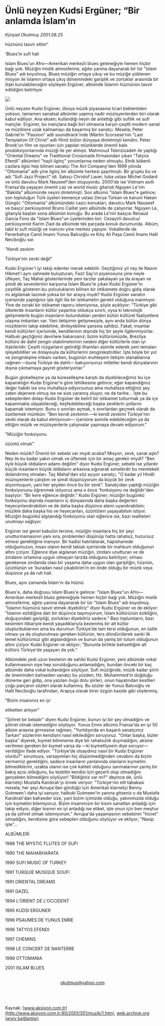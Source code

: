 # Ünlü neyzen Kudsi Ergüner; “Bir anlamda İslam’ın

*Kürşad Okutmuş 2001.08.25*

<div>
 <p class="baslik">
  hüznünü tasvir ettim”
 </p>
 <p class="baslik">
  ‘Blues’in sufi hali
 </p>
 <p class="spot">
  Islam Blues'un Afro—Amerikan  merkezli blues geleneğiyle hemen  hiçbir bağı yok. Müziğin mistik  atmosferine, ağıtsı yanına  dayanarak bir tür "Islam Blues"  adı koyulmuş. Blues müziğin ortaya çıkışı ve bu müziğe yüklenen  misyon ile İslamın ortaya çıkış  dönemindeki gariplik ve zorluklar  arasında bir ilişki kurulabileceğini  söyleyen Ergüner, albümde İslamın  hüznünün tasvir edildiğini belirtiyor
 </p>
 <p class="metin">
 </p>
 <img border="0" src="/web/20020423064707im_/http://www.aksiyon.com.tr/2001/351/resimler/neyzen.jpg"/>
 <p class="metin">
  Ünlü neyzen Kudsi Ergüner, dünya müzik piyasasına ticari beklentiden yoksun, tamamen sanatsal albümler yapmış nadir müzisyenlerden biri olarak kabul ediliyor. Ana eksen; kullandığı neyin de anlattığı gibi sufilik ve sufi inançlar. Ergüner, bu inançlara bağlı biri olmasına karşın çeşitli modern sanat ve müziklere uzak kalmamayı da başarmış bir sanatçı. Mesela; Peter Gabriel'in "Passion" adlı soundtrack'inde (Martin Scorsese'nin "Last Templation Of Christ" adlı filmi) bütün dünyaya dinletmişti kendini. Peter Brook'un film ve oyunları için yapılan müziklerde önemli bale prodüksiyonlarında müziği ile yer almıştı. Mahmoud Tebrizizadeh ile yaptığı "Oriental Dreams" ve Traditional Crossroads firmasından çıkan "Tatyos Efendi" albümleri "hayli ilginç" yorumlarına  neden olmuştu. Etnik kökenli cazlara ilgisi hep bilinen sanatçı The Act Company'den 1999 yılında "Ottomania" adlı yine ilginç bir albümle herkesi şaşırtmıştı. Bir gruptu bu ve adı "Sufi Jazz Project" idi. Saksçı Christof Laver, tuba ustası Michel Godard ve ünlü davulcu Mark Nauseef'den oluşuyordu. 2000'de ise Vietnam asıllı Fransa'da yaşayan önemli caz ve world music gitaristi Nguyen Le'nin "Bakida" albümünde neyini dinletmişti. Son albümü "Islam Blues"e gelince; son topluluğun Türk üyeleri kemençe ustası Derya Türkan ve kanuni Hakan Güngör. "Ottomania" albümündeki cazcı konukları, davulcu Mark Nauseef ve basçı/ perküsyonist Bruno Caillat yeni albümde de çalıyorlar. Nguyen Le, gitarıyla baştan sona albümün konuğu. Bu arada Le'nin basçısı Renaud Garcia Fons da "Islam Blues"un üyelerinden biri. Cezayirli davulcu/ perküsyonist Karim Ziad da albümde tek parçada konuk durumunda. Albüm, tabii ki sufi müziği ve inancını yine merkez yapıyor. Vokallerde de Fenerbahçe Camii İmamı Yunus Balcıoğlu ve Kılıç Ali Paşa Camii İmamı Halil Neciboğlu var.
 </p>
 <p class="metin">
  "Kendi zevkim
 </p>
 <p class="metin">
  Türkiye'nin zevki değil"
 </p>
 <p class="metin">
  Kudsi Ergüner'i iyi takip edenler merak edebilir. Geçtiğimiz yıl ney ile Nazım Hikmet'i aynı sahnede buluşturan, Fazıl Say'ın piyanosuna yine neyle üfleyen, Taç Mahal gösterilerinde yeni tarzlar yakalayan ya da arayan ve şimdi de sevenlerinin karşısına İslam Blues'le çıkan Kudsi Ergüner'in çeşitlilik gösteren bu yolculuklarını bilinen bir istikamete doğru gidiş olarak mı algılamak lazımdı yoksa bir tür arayış mıydı? Kudsi Ergüner sanatın içerisinde yaptığınız işle ilgili illa bir istikametin gerekli olduğuna inanmıyor. Yine de zoraki bir istikamet raporu isteniyorsa, şöyle açıklıyor: "Türkiye gibi ülkelerde insanların kültür yaşantısı oldukça sınırlı, oysa ki teknolojik gelişmelerle bugün insanların bulundukları yerden bütün kültürel faaliyetlere ulaşma imkanları var. Yani iletişimin gelişmesiyle, aynı anda bütün dünya müziklerini takip edebilme, dinleyebilme şansına sahibiz. Fakat; insanlar kendi kültürleri içerisinde, kendilerinin dışında hiç bir şeyle ilgilenmiyorlar. Halbuki geçtiğimiz devirlere bakarsanız; bizim kültürümüzde, Brezilya kültürü de dahil zengin olabilmelerinin nedeni diğer kültürlerle olan iyi ilişkileridir. Çeşitli rüzgarların getirdiği ilhamları asimile ederek yeni temaları işleyebildiler ve dolayısıyla da kültürlerini zenginleştirdiler. İşte böyle bir yol ve zenginleşme imkanı varken, bugünün muhteşem iletişim olanaklarına rağmen —buna Türkiye de dahil— bakıyorsunuz milletler kendi dünyalarının dışına çıkmamaya gayret gösteriyorlar."
 </p>
 <p class="metin">
  Bugün globelleşme ya da küreselleşme karşıtı da diyebileceğimiz bu içe kapanıklığın Kudsi Ergüner'e göre tehlikesine gelince; eğer kapandığınız değer hakiki ise onu muhafaza ediyorsunuz ama muhafaza ettiğiniz şey zaten dejenere olmuş ise ne size yaramış oluyor, ne de tarihe... İşte bu sebeplerden dolayı Kudsi Ergüner de belirli bir istikamet tutturmak ya da içe kapanmakla ulaşabileceği, keşfedebileceği başka zevklerin yollarını kapamak istemiyor. Bunu o sınırları açmak, o sınırlardan geçmek olarak da özetlemek mümkün: "Ben kendi zevkimin —ki kendi zevkimi Türkiye'nin zevki olarak da kabul etmiyorum— içerisine asimile edebileceğim ya da ettiğim müzik ve müzisyenlerle çalışmalar yapmaya devam ediyorum."
 </p>
 <p class="metin">
  "Müziğin fonksiyonu
 </p>
 <p class="metin">
  üzüntü olmalı"
 </p>
 <p class="metin">
  Neden müzik? Önemli bir sebebi var mıydı acaba? Misyon, zevk, sanat aşkı? Ney ile bu kadar yakın olmak ve üflemek için bir amaç gerekir miydi? "Ben öyle büyük iddiaların adamı değilim" diyor Kudsi Ergüner, sebebi ise yıllardır küçük insanların büyük iddiaların arkasına sığınarak senelerdir bu memleketi dolandırmış olmaları. Taç Mahal'dan söz açıyor sanatçı, "O kadar yıl Hindli müzisyenlerle çalıştım ve şimdi düşünüyorum da büyük bir zevk alıyormuşum, yani her şeyden önce bu bir zevk". Sanatçıdan yaptığı müziğin fonksiyonunu öğrenmek istiyoruz ama o önce 'fonksiyonu ne değildir'den başlıyor: "Bir kere eğlence değildir." Kudsi Ergüner; müziğin bugünkü fonksiyonu dışında insanların iç dünyasında daha başka değerleri heyecanlandırabilsin ve de daha başka düşünce alemi uyandırabilsin; müzikle daha başka his ve heyecanları, üzüntüleri yaşayabilsin istiyor. Müziğin bugünkü algılandığı fonksiyonu olan eğlence ise, bazı realiteleri unutmayı sağlıyor.
 </p>
 <p class="metin">
  Ergüner ise genel kabulün tersine, müziğin insanlara hiç bir şeyi unutturmamasının yanı sıra, problemleri düşünüp hatta rahatsız, huzursuz etmesi gerektiğine inanıyor. Bir hadisi hatırlatarak, hapishanede olduğumuzun, insan olanın kendi tabiatı içerisinde bir mahkum olduğunun altını çiziyor. Eğlence diye algılanan müziğin, zindanı unutturan ve de zindanın ortamına uygun olmayan tarzda olduğunu belirtiyor; olması gerekense zindanda olası bir yaşama daha uygun olan garipliğin, hüznün, üzüntünün ve 'buradan nasıl çıkabilirim'in en önde olduğu bir müzik veya düşünce ya da ruh hali.
 </p>
 <p class="metin">
  Blues, aynı zamanda İslam'ın da hüznü
 </p>
 <p class="metin">
  Blues'e, daha doğrusu Islam Blues'e gelince:  "Islam Blues"un Afro—Amerikan merkezli blues geleneğiyle hemen hiçbir bağı yok. Müziğin mistik atmosferine, ağıtsı yanına dayanarak bir tür "Islam Blues" adı koyulmuş. "İslamın hüznünü tasvir etmek diyebiliriz" diyor Kudsi Ergüner ve de ekliyor: "İslamın ezildiğine dair bir düşünce taşımıyorum, İslam kültürünün ezikliğini, doğuşundaki garipliği, zorlukları diyebiliriz sadece." Bazı toplumların, bazı kesimleri itibariyle kendi yaşadıklarıyla bezenmiş bir alt kültür oluşturduklarının ama bu durumun Türkiye'de tam tersi olduğunun, en üstte olması ya da oluşturulması gereken kültürün, ters döndürülerek sanki ilk temel kültürümüz gibi algılandığının ve bunun da yanlış bir tutum olduğunun altını çiziyor Kudsi Ergüner ve ekliyor; "Bununla birlikte bahsettiğim alt kültürü Türkiye'de yaşayan da yok."
 </p>
 <p class="metin">
  Albümdeki yedi uzun bestenin de sahibi Kudsi Ergüner, yeni albümde vokal kullanmasının niye hep sorulduğunu anlamadığını, bundan önceki bir kaç albümde daha vokal kullandığını söylüyor. Sufi müziğinde, müzik kadar şiirin de öneminden bahseden sanatçı bu yüzden, Hz. Muhammed'in doğduğu döneme geri gidip, ona yazılan övgü dolu şiirleri, onun hayatından kesitleri çoğu parçanın sözleri olarak kullanmış. Bu sözler de Yunus Balcıoğlu ve Halil Neciboğlu tarafından, Arapça olarak birer özgün kaside gibi söylenmiş.
 </p>
 <p class="metin">
  "Bizim insanımız en iyi
 </p>
 <p class="metin">
  etiketten anlıyor"
 </p>
 <p class="metin">
  "Şöhret bir beladır" diyen Kudsi Ergüner, bunun iyi bir şey olmadığını ve şöhret olmak istemediğini söylüyor. Yunus Emre albümü Fransa'da en iyi 50 albüm arasına girmesine rağmen, "Yurtdışında en başarılı sanatçımız Tarkan" sözlerinin kendisini nasıl etkilediğini soruyoruz. "Onlar başka, bizler başka" diyerek, kıymet bilinmeme diye bir rahatsızlık duymadığını, aksine verilmesi gereken bir kıymet varsa da —ki kıymetliysem diye soruyor— verildiğini ifade ediyor. "Türkiye'de olsaydınız nasıl bir Kudsi Ergüner olurdu?" sorumuza, varsayımları hiç düşünmediğinden cevabını da bizim vermemiz gerektiğini, sadece insanların yanlarında olanların kıymetini bilmediklerini, uzakta olanın ise çok kaliteli olduğunu sanmalarının yanlış bir bakış açısı olduğunu, bu tesbitin kendisi için geçerli olup olmadığını gerçekten bilmediğini söylüyor! "Bildiğiniz var mı?" deyince de, ünlü klarnetçi Mustafa Kandıralı'yı örnek veriyor: "Türkiye'nin elit tabakası mesela; her şeyi Avrupa'dan gördüğü için Amerikalı klarnetçi Benny Gutmeen'i daha iyi sanıyor, halbuki Gutmeen'in yanına gitseniz o da Mustafa Kandıralı'dan bahseder size, yani bizim içimizde olduğu, yakınımızda olduğu için kıymetini bilemiyoruz. Bizim insanımızın bir kısmı sanattan anladığı için takip ediyor, diğer kısmın en iyi anladığı ise etiket, işte onun için ben meşhur ya da şöhret olmak istemiyorum." Avrupa'da yaşamasının sebebinin "hicret" olmadığını, kendisine göre sebepleri olduğunu söylüyor ve ekliyor; "Nasip işte"...
 </p>
 <p class="metin">
 </p>
 <p class="arabaslik">
  ALBÜMLERİ
 </p>
 <p class="metin">
  1988 THE MYSTIC FLUTES OF SUFI
 </p>
 <p class="metin">
  1990 THE MAHABHARATA
 </p>
 <p class="metin">
  1990 SUFI MUSIC OF TURKEY
 </p>
 <p class="metin">
  1991 TURQUIE MUSIQUE SOUFI
 </p>
 <p class="metin">
  1991 ORIENTAL DREAMS
 </p>
 <p class="metin">
  1991 GAZEL
 </p>
 <p class="metin">
  1994 L'ORIENT DE L'OCCIDENT
 </p>
 <p class="metin">
  1995 KUDSI ERGUNER
 </p>
 <p class="metin">
  1996 PSAUMES DE YUNUS EMRE
 </p>
 <p class="metin">
  1996 TATYOS EFENDI
 </p>
 <p class="metin">
  1997 CHEMINS
 </p>
 <p class="metin">
  1998 LE CONCERT DE NANTERRE
 </p>
 <p class="metin">
  1999 OTTOMANIA
 </p>
 <p class="metin">
  2001 ISLAM BLUES
 </p>
 <br/>
 <center>
  <a class="anaorta" href="http://web.archive.org/web/20020423064707/mailto:okutmus@yahoo.com">
   okutmus@yahoo.com
  </a>
 </center>
 <br/>
 <br/>
 <br/>
</div>

Kaynak: [www.aksiyon.com.tr](http://www.aksiyon.com.tr:80/2001/351/muzik/1.htm), [web.archive.org (arşiv bağlantısı)](http://web.archive.org/web/20020423064707/http://www.aksiyon.com.tr:80/2001/351/muzik/1.htm)
